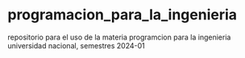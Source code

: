 # programacion_para_la_ingenieria
repositorio para el uso de la materia programcion para la ingenieria universidad nacional, semestres 2024-01
